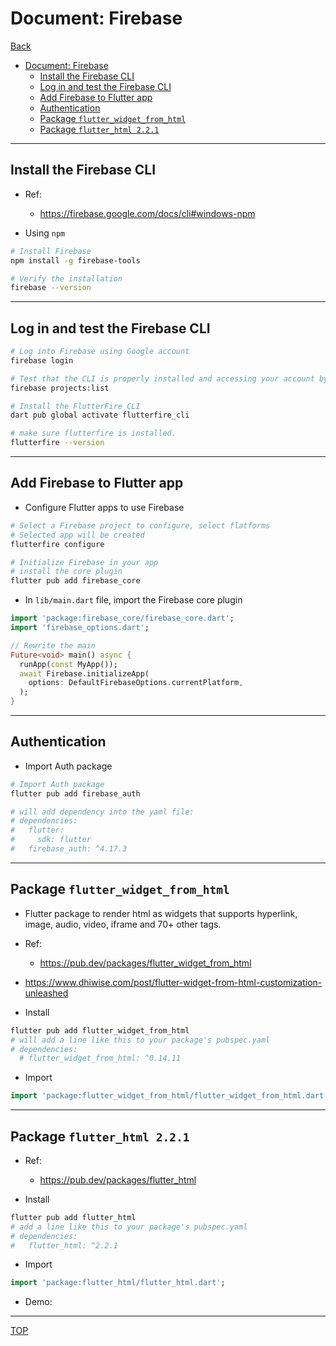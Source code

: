 # Document: Firebase

[Back](../../README.md)

- [Document: Firebase](#document-firebase)
  - [Install the Firebase CLI](#install-the-firebase-cli)
  - [Log in and test the Firebase CLI](#log-in-and-test-the-firebase-cli)
  - [Add Firebase to Flutter app](#add-firebase-to-flutter-app)
  - [Authentication](#authentication)
  - [Package `flutter_widget_from_html`](#package-flutter_widget_from_html)
  - [Package `flutter_html 2.2.1`](#package-flutter_html-221)

---

## Install the Firebase CLI

- Ref:

  - https://firebase.google.com/docs/cli#windows-npm

- Using `npm`

```sh
# Install Firebase
npm install -g firebase-tools

# Verify the installation
firebase --version
```

---

## Log in and test the Firebase CLI

```sh
# Log into Firebase using Google account
firebase login

# Test that the CLI is properly installed and accessing your account by listing your Firebase projects
firebase projects:list

# Install the FlutterFire CLI
dart pub global activate flutterfire_cli

# make sure flutterfire is installed.
flutterfire --version
```

---

## Add Firebase to Flutter app

- Configure Flutter apps to use Firebase

```sh
# Select a Firebase project to configure, select flatforms
# Selected app will be created
flutterfire configure

# Initialize Firebase in your app
# install the core plugin
flutter pub add firebase_core
```

- In `lib/main.dart` file, import the Firebase core plugin

```dart
import 'package:firebase_core/firebase_core.dart';
import 'firebase_options.dart';

// Rewrite the main
Future<void> main() async {
  runApp(const MyApp());
  await Firebase.initializeApp(
    options: DefaultFirebaseOptions.currentPlatform,
  );
}
```

---

## Authentication

- Import Auth package

```sh
# Import Auth package
flutter pub add firebase_auth

# will add dependency into the yaml file:
# dependencies:
#   flutter:
#     sdk: flutter
#   firebase_auth: ^4.17.3
```

---

## Package `flutter_widget_from_html`

- Flutter package to render html as widgets that supports hyperlink, image, audio, video, iframe and 70+ other tags.

- Ref:
  - https://pub.dev/packages/flutter_widget_from_html
- https://www.dhiwise.com/post/flutter-widget-from-html-customization-unleashed

- Install

```sh
flutter pub add flutter_widget_from_html
# will add a line like this to your package's pubspec.yaml
# dependencies:
  # flutter_widget_from_html: ^0.14.11
```

- Import

```dart
import 'package:flutter_widget_from_html/flutter_widget_from_html.dart';
```

---

## Package `flutter_html 2.2.1`

- Ref:

  - https://pub.dev/packages/flutter_html

- Install

```sh
flutter pub add flutter_html
# add a line like this to your package's pubspec.yaml
# dependencies:
#   flutter_html: ^2.2.1
```

- Import

```dart
import 'package:flutter_html/flutter_html.dart';
```

- Demo:

---

[TOP](#document-firebase)
